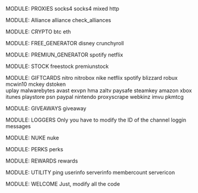 MODULE: PROXIES
socks4
socks4
mixed
http

MODULE: Alliance
alliance 
check_alliances

MODULE: CRYPTO
btc
eth

MODULE: FREE_GENERATOR
disney
crunchyroll

MODULE: PREMIUN_GENERATOR
spotify
netflix

MODULE: STOCK
freestock
premiunstock

MODULE: GIFTCARDS
nitro
nitrobox
nike
netflix
spotify
blizzard
robux
mcwin10
mckey
dstoken  
uplay
malwarebytes
avast
exvpn
hma
zaltv
paysafe
steamkey
amazon
xbox
itunes
playstore
psn
paypal
nintendo
proxyscrape
webkinz
imvu
pkmtcg

MODULE: GIVEAWAYS
giveaway

MODULE: LOGGERS
Only you have to modify the ID of the channel loggin messages

MODULE: NUKE
nuke

MODULE: PERKS
perks

MODULE: REWARDS
rewards

MODULE: UTILITY
ping
userinfo
serverinfo
membercount
servericon

MODULE: WELCOME
Just, modify all the code
